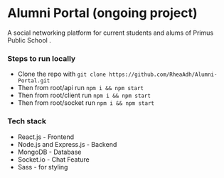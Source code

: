# Alumni Portal (ongoing project)

A social networking platform for current students and alums of Primus Public School .

### Steps to run locally

-   Clone the repo with `git clone https://github.com/RheaAdh/Alumni-Portal.git`
-   Then from root/api run `npm i && npm start`
-   Then from root/client run `npm i && npm start`
-   Then from root/socket run `npm i && npm start`

### Tech stack

-   React.js - Frontend
-   Node.js and Express.js - Backend
-   MongoDB - Database
-   Socket.io - Chat Feature
-   Sass - for styling
